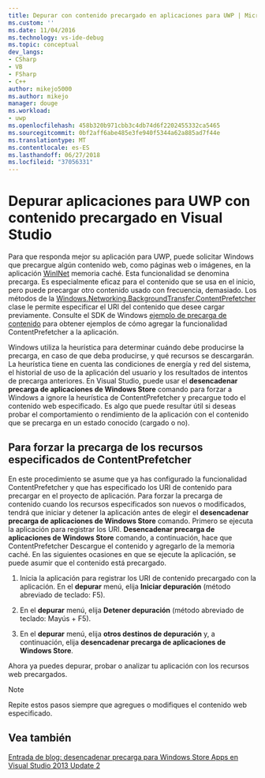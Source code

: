 ```yaml
---
title: Depurar con contenido precargado en aplicaciones para UWP | Microsoft Docs
ms.custom: ''
ms.date: 11/04/2016
ms.technology: vs-ide-debug
ms.topic: conceptual
dev_langs:
- CSharp
- VB
- FSharp
- C++
author: mikejo5000
ms.author: mikejo
manager: douge
ms.workload:
- uwp
ms.openlocfilehash: 458b320b971cbb3c4db74d6f2202455332ca5465
ms.sourcegitcommit: 0bf2aff6abe485e3fe940f5344a62a885ad7f44e
ms.translationtype: MT
ms.contentlocale: es-ES
ms.lasthandoff: 06/27/2018
ms.locfileid: "37056331"
---
```

# <a name="debug-uwp-apps-using-prefetched-content-in-visual-studio"></a>Depurar aplicaciones para UWP con contenido precargado en Visual Studio
  
 Para que responda mejor su aplicación para UWP, puede solicitar Windows que precargue algún contenido web, como páginas web o imágenes, en la aplicación [WinINet](/windows/desktop/WinInet/about-wininet) memoria caché. Esta funcionalidad se denomina precarga. Es especialmente eficaz para el contenido que se usa en el inicio, pero puede precargar otro contenido usado con frecuencia, demasiado. Los métodos de la [Windows.Networking.BackgroundTransfer.ContentPrefetcher](/uwp/api/Windows.Networking.BackgroundTransfer.ContentPrefetcher) clase le permite especificar el URI del contenido que desee cargar previamente. Consulte el SDK de Windows [ejemplo de precarga de contenido](http://code.msdn.microsoft.com/windowsapps/ContentPrefetcher-Sample-432c8309) para obtener ejemplos de cómo agregar la funcionalidad ContentPrefetcher a la aplicación.  
  
 Windows utiliza la heurística para determinar cuándo debe producirse la precarga, en caso de que deba producirse, y qué recursos se descargarán. La heurística tiene en cuenta las condiciones de energía y red del sistema, el historial de uso de la aplicación del usuario y los resultados de intentos de precarga anteriores. En Visual Studio, puede usar el **desencadenar precarga de aplicaciones de Windows Store** comando para forzar a Windows a ignore la heurística de ContentPrefetcher y precargue todo el contenido web especificado. Es algo que puede resultar útil si deseas probar el comportamiento o rendimiento de la aplicación con el contenido que se precarga en un estado conocido (cargado o no).  
  
## <a name="to-force-preloading-of-contentprefetcher-specified-resources"></a>Para forzar la precarga de los recursos especificados de ContentPrefetcher  
 En este procedimiento se asume que ya has configurado la funcionalidad ContentPrefetcher y que has especificado los URI de contenido para precargar en el proyecto de aplicación. Para forzar la precarga de contenido cuando los recursos especificados son nuevos o modificados, tendrá que iniciar y detener la aplicación antes de elegir el **desencadenar precarga de aplicaciones de Windows Store** comando. Primero se ejecuta la aplicación para registrar los URI. **Desencadenar precarga de aplicaciones de Windows Store** comando, a continuación, hace que ContentPrefetcher Descargue el contenido y agregarlo de la memoria caché. En las siguientes ocasiones en que se ejecute la aplicación, se puede asumir que el contenido está precargado.  
  
1.  Inicia la aplicación para registrar los URI de contenido precargado con la aplicación. En el **depurar** menú, elija **Iniciar depuración** (método abreviado de teclado: F5).  
  
2.  En el **depurar** menú, elija **Detener depuración** (método abreviado de teclado: Mayús + F5).  
  
3.  En el **depurar** menú, elija **otros destinos de depuración** y, a continuación, elija **desencadenar precarga de aplicaciones de Windows Store**.  
  
 Ahora ya puedes depurar, probar o analizar tu aplicación con los recursos web precargados.  
  
> [!NOTE]
>  Repite estos pasos siempre que agregues o modifiques el contenido web especificado.  
  
## <a name="see-also"></a>Vea también  
 [Entrada de blog: desencadenar precarga para Windows Store Apps en Visual Studio 2013 Update 2](http://blogs.msdn.com/b/visualstudioalm/archive/2014/02/06/triggering-prefetch-for-windows-store-apps-in-visual-studio-2013-update-2.aspx)